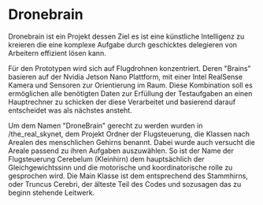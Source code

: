 # Dronebrain

Dronebrain ist ein Projekt dessen Ziel es ist eine künstliche Intelligenz zu kreieren die eine komplexe Aufgabe durch geschicktes delegieren von Arbeitern effizient lösen kann.

Für den Prototypen wird sich auf Flugdrohnen konzentriert.
Deren "Brains" basieren auf der Nvidia Jetson Nano Plattform, mit einer Intel RealSense Kamera und Sensoren zur Orientierung im Raum.
Diese Kombination soll es ermöglichen alle benötigten Daten zur Erfüllung der Testaufgaben an einen Hauptrechner zu schicken der diese Verarbeitet und basierend darauf entscheidet was als nächstes ansteht.

Um dem Namen "DroneBrain" gerecht zu werden wurden in /the_real_skynet, dem Projekt Ordner der Flugsteuerung, die Klassen nach Arealen des menschlichen Gehirns benannt. 
Dabei wurde auch versucht die Areale passend zu ihren Aufgaben auszuwählen. So ist der Name der Flugsteuerung Cerebelum (Kleinhirn) dem hauptsächlich der Gleichgewichtssinn und die motorische und koordinatorische rolle zu gesprochen wird. 
Die Main Klasse ist dem entsprechend des Stammhirns, oder Truncus Cerebri, der älteste Teil des Codes und sozusagen das zu beginn stehende Leitwerk. 
